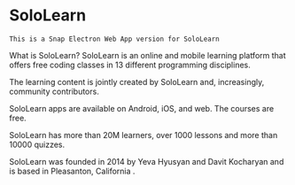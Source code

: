 # SoloLearn
    This is a Snap Electron Web App version for SoloLearn
   What is SoloLearn?
SoloLearn is an online and mobile learning platform that offers free coding classes in 13 different programming disciplines. 

The learning content is jointly created by SoloLearn and, increasingly, community contributors.  

SoloLearn apps are available on Android, iOS, and web.  The courses are free.  

SoloLearn has more than 20M learners, over 1000 lessons and more than 10000 quizzes.  

SoloLearn was founded in 2014 by Yeva Hyusyan and Davit Kocharyan and is based in Pleasanton, California  . 
